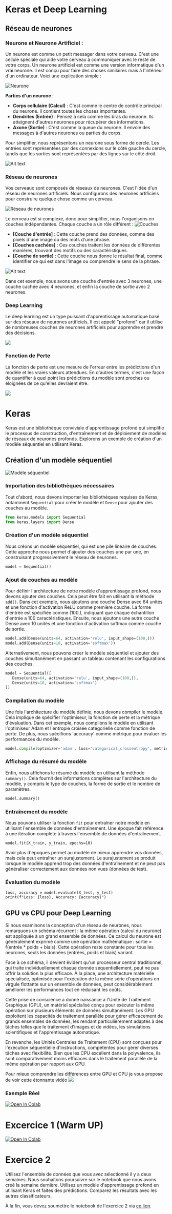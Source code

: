 # Keras et Deep Learning

## Réseau de neurones

### Neurone et Neurone Artificiel :

Un neurone est comme un petit messager dans votre cerveau. C'est une cellule spéciale qui aide votre cerveau à communiquer avec le reste de votre corps. Un neurone artificiel est comme une version informatique d'un vrai neurone. Il est conçu pour faire des choses similaires mais à l'intérieur d'un ordinateur. Voici une explication simple :

![Neurone](imgs/image-1.png)

**Parties d'un neurone** :
   - **Corps cellulaire (Calcul)** : C'est comme le centre de contrôle principal du neurone. Il contient toutes les choses importantes.
   - **Dendrites (Entrée)** : Pensez à cela comme les bras du neurone. Ils atteignent d'autres neurones pour récupérer des informations.
   - **Axone (Sortie)** : C'est comme la queue du neurone. Il envoie des messages à d'autres neurones ou parties du corps.

Pour simplifier, nous représentons un neurone sous forme de cercle. Les entrées sont représentées par des connexions sur le côté gauche du cercle, tandis que les sorties sont représentées par des lignes sur le côté droit.

![Alt text](imgs/image-6.png)
### Réseau de neurones

Vos cerveaux sont composés de réseaux de neurones. C'est l'idée d'un réseau de neurones artificiels. Nous configurons des neurones artificiels pour construire quelque chose comme un cerveau.

![Réseau de neurones](imgs/image-2.png)

Le cerveau est si complexe, donc pour simplifier, nous l'organisons en couches indépendantes. Chaque couche a un rôle différent :
![Couches](imgs/image-3.png)

- **[Couche d'entrée]** : Cette couche prend des données, comme des pixels d'une image ou des mots d'une phrase.
- **[Couches cachées]** : Ces couches traitent les données de différentes manières, trouvant des motifs ou des caractéristiques.
- **[Couche de sortie]** : Cette couche nous donne le résultat final, comme identifier ce qui est dans l'image ou comprendre le sens de la phrase.



![Alt text](imgs/net.webp)

Dans cet exemple, nous avons une couche d'entrée avec 3 neurones, une couche cachée avec 4 neurones, et enfin la couche de sortie avec 2 neurones.


### Deep Learning

Le deep learning est un type puissant d'apprentissage automatique basé sur des réseaux de neurones artificiels. Il est appelé "profond" car il utilise de nombreuses couches de neurones artificiels pour apprendre et prendre des décisions.

![](imgs/deepnets.webp)



### Fonction de Perte
La fonction de perte est une mesure de l'erreur entre les prédictions d'un modèle et les vraies valeurs attendues. En d'autres termes, c'est une façon de quantifier à quel point les prédictions du modèle sont proches ou éloignées de ce qu'elles devraient être. 

![](imgs/pert.webp)






# Keras

Keras est une bibliothèque conviviale d'apprentissage profond qui simplifie le processus de construction, d'entraînement et de déploiement de modèles de réseaux de neurones profonds. Explorons un exemple de création d'un modèle séquentiel en utilisant Keras.

## Création d'un modèle séquentiel

![Modèle séquentiel](imgs/image-5.png)

### Importation des bibliothèques nécessaires

Tout d'abord, nous devons importer les bibliothèques requises de Keras, notamment `Sequential` pour créer le modèle et `Dense` pour ajouter des couches au modèle.

```python
from keras.models import Sequential
from keras.layers import Dense
```

### Création d'un modèle séquentiel

Nous créons un modèle séquentiel, qui est une pile linéaire de couches. Cette approche nous permet d'ajouter des couches une par une, en construisant progressivement le réseau de neurones.

```python
model = Sequential()
```

### Ajout de couches au modèle

Pour définir l'architecture de notre modèle d'apprentissage profond, nous devons ajouter des couches. Cela peut être fait en utilisant la méthode `add()`. Dans cet exemple, nous ajoutons une couche Dense avec 64 unités et une fonction d'activation ReLU comme première couche. La forme d'entrée est spécifiée comme (100,), indiquant que chaque échantillon d'entrée a 100 caractéristiques. Ensuite, nous ajoutons une autre couche Dense avec 10 unités et une fonction d'activation softmax comme couche de sortie.

```python
model.add(Dense(units=64, activation='relu', input_shape=(100,)))
model.add(Dense(units=10, activation='softmax'))
```

Alternativement, nous pouvons créer le modèle séquentiel et ajouter des couches simultanément en passant un tableau contenant les configurations des couches.

```python
model = Sequential([
   Dense(units=64, activation='relu', input_shape=(100,)),
   Dense(units=10, activation='softmax')
])
```

### Compilation du modèle

Une fois l'architecture du modèle définie, nous devons compiler le modèle. Cela implique de spécifier l'optimiseur, la fonction de perte et la métrique d'évaluation. Dans cet exemple, nous compilons le modèle en utilisant l'optimiseur Adam et l'entropie croisée catégorielle comme fonction de perte. De plus, nous spécifions 'accuracy' comme métrique pour évaluer les performances du modèle.

```python
model.compile(optimizer='adam', loss='categorical_crossentropy', metrics=['accuracy'])
```

### Affichage du résumé du modèle

Enfin, nous affichons le résumé du modèle en utilisant la méthode `summary()`. Cela fournit des informations complètes sur l'architecture du modèle, y compris le type de couches, la forme de sortie et le nombre de paramètres.


```python
model.summary()
```

### Entraînement du modèle
Nous pouvons utiliser la fonction `fit` pour entraîner notre modèle en utilisant l'ensemble de données d'entraînement. Une époque fait référence à une itération complète à travers l'ensemble de données d'entraînement.

```
model.fit(X_train, y_train, epochs=10)
```
Avoir plus d'époques permet au modèle de mieux apprendre vos données, mais cela peut entraîner un surajustement. Le surajustement se produit lorsque le modèle apprend trop des données d'entraînement et ne peut pas généraliser correctement aux données non vues (données de test).


### Évaluation du modèle

```
loss, accuracy = model.evaluate(X_test, y_test)
print(f"Loss: {loss}, Accuracy: {accuracy}")

```








## GPU vs CPU pour Deep Learning

Si nous examinons la conception d'un réseau de neurones, nous remarquons un schéma récurrent : la même opération (calcul du neurone) est appliquée à un grand ensemble de données. Ce calcul du neurone est généralement exprimé comme une opération mathématique : sortie = f(entrée * poids + biais). Cette opération reste constante pour tous les neurones, seuls les données (entrées, poids et biais) variant.

Face à ce schéma, il devient évident qu'un processeur central traditionnel, qui traite individuellement chaque donnée séquentiellement, peut ne pas offrir la solution la plus efficace. À la place, une architecture matérielle spécialisée, optimisée pour l'exécution de la même série d'opérations en virgule flottante sur un ensemble de données, peut considérablement améliorer les performances tout en réduisant les coûts.

Cette prise de conscience a donné naissance à l'Unité de Traitement Graphique (GPU), un matériel spécialisé conçu pour exécuter la même opération sur plusieurs éléments de données simultanément. Les GPU exploitent les capacités de traitement parallèle pour gérer efficacement de grands ensembles de données, les rendant particulièrement adaptés à des tâches telles que le traitement d'images et de vidéos, les simulations scientifiques et l'apprentissage automatique.

En revanche, les Unités Centrales de Traitement (CPU) sont conçues pour l'exécution séquentielle d'instructions, compétentes pour gérer diverses tâches avec flexibilité. Bien que les CPU excellent dans la polyvalence, ils sont comparativement moins efficaces dans le traitement parallèle de la même opération par rapport aux GPU.

Pour mieux comprendre les différences entre GPU et CPU je vous propose de voir cette étonnante vidéo
[![](https://i.ytimg.com/vi/-P28LKWTzrI/maxresdefault.jpg)](https://www.youtube.com/watch?v=-P28LKWTzrI "")


### Exemple Réel
<a target="_blank" href="https://colab.research.google.com/github/modaresimr/AdvancedPython/blob/main/C3/example1.ipynb">
  <img src="https://colab.research.google.com/assets/colab-badge.svg" alt="Open In Colab"/>
</a>





# Excercice 1 (Warm UP)
<a target="_blank" href="https://colab.research.google.com/github/modaresimr/AdvancedPython/blob/main/C3/e3.ipynb">
  <img src="https://colab.research.google.com/assets/colab-badge.svg" alt="Open In Colab"/>
</a>

# Exercice 2

Utilisez l'ensemble de données que vous avez sélectionné il y a deux semaines. Nous souhaitons poursuivre sur le notebook que nous avons créé la semaine dernière. Utilisez un modèle d'apprentissage profond en utilisant Keras et faites des prédictions. Comparez les résultats avec les autres classificateurs.

À la fin, vous devez soumettre le notebook de l'exercice 2 via [ce lien](https://forms.gle/Ba9yZdxayHvG7Eai9).


